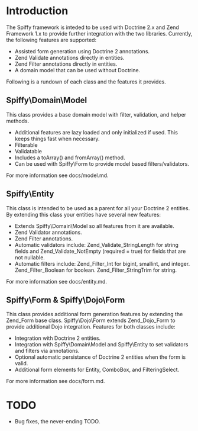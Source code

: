Introduction
============
The Spiffy framework is inteded to be used with Doctrine 2.x and Zend Framework 1.x to provide further
integration with the two libraries. Currently, the following features are supported:

*	Assisted form generation using Doctrine 2 annotations.
*	Zend Validate annotations directly in entities.
*	Zend Filter annotations directly in entities.
*   A domain model that can be used without Doctrine.

Following is a rundown of each class and the features it provides.

Spiffy\Domain\Model
-------------------
This class provides a base domain model with filter, validation, and helper methods.

* 	Additional features are lazy loaded and only initialized if used. This keeps things fast when necessary.
*   Filterable
*   Validatable
*   Includes a toArray() and fromArray() method.
*   Can be used with Spiffy\Form to provide model based filters/validators.

For more information see docs/model.md.

Spiffy\Entity
-------------
This class is intended to be used as a parent for all your Doctrine 2 entities. By extending this class
your entities have several new features:

*   Extends Spiffy\Domain\Model so all features from it are available.
*	Zend Validator annotations.
*	Zend Filter annotations.
*	Automatic validators include: Zend_Validate_StringLength for string fields and Zend_Validate_NotEmpty (required = true) for fields that are not nullable.
*	Automatic filters include: Zend_Filter_Int for bigint, smallint, and integer. Zend_Filter_Boolean for boolean. Zend_Filter_StringTrim for string.

For more information see docs/entity.md.

Spiffy\Form & Spiffy\Dojo\Form
------------------------------
This class provides additional form generation features by extending the Zend_Form base class. Spiffy\Dojo\Form
extends Zend_Dojo_Form to provide additional Dojo integration. Features for both classes include:

*	Integration with Doctrine 2 entities.
*	Integration with Spiffy\Domain\Model and Spiffy\Entity to set validators and filters via annotations.
*	Optional automatic persistance of Doctrine 2 entities when the form is valid.
*	Additional form elements for Entity, ComboBox, and FilteringSelect.

For more information see docs/form.md.

TODO
====
*	Bug fixes, the never-ending TODO.
